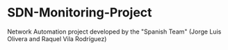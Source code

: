 # SDN-Monitoring-Project
Network Automation project developed by the "Spanish Team" (Jorge Luis Olivera and Raquel Vila Rodríguez)
